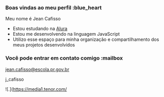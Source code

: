 ### Boas vindas ao meu perfil :blue_heart

Meu nome é Jean Cafisso

- Estou estudando na [Alura](https://www.alura.com.br)
- Estou me desenvolvendo na linguagem JavaScript
- Utilizo esse espaço para minha organização e compartilhamento dos meus projetos desenvolvidos

### Você pode entrar em contato comigo :mailbox

jean.cafisso@escola.pr.gov.br

j_cafisso

![.](https://media1.tenor.com/

